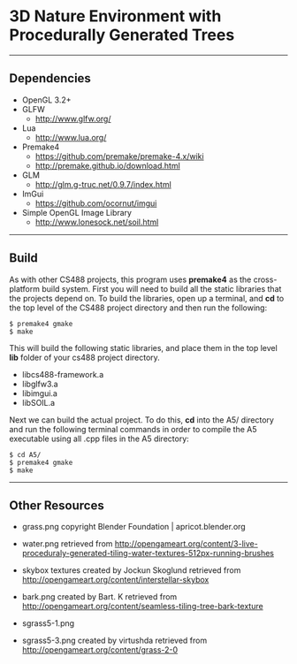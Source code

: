 # 3D Nature Environment with Procedurally Generated Trees

---

## Dependencies
* OpenGL 3.2+
* GLFW
    * http://www.glfw.org/
* Lua
    * http://www.lua.org/
* Premake4
    * https://github.com/premake/premake-4.x/wiki
    * http://premake.github.io/download.html
* GLM
    * http://glm.g-truc.net/0.9.7/index.html
* ImGui
    * https://github.com/ocornut/imgui
* Simple OpenGL Image Library
    * http://www.lonesock.net/soil.html

---

## Build
As with other CS488 projects, this program uses **premake4** as the cross-platform build system. First you will need to build all
the static libraries that the projects depend on. To build the libraries, open up a
terminal, and **cd** to the top level of the CS488 project directory and then run the
following:

    $ premake4 gmake
    $ make

This will build the following static libraries, and place them in the top level **lib**
folder of your cs488 project directory.
* libcs488-framework.a
* libglfw3.a
* libimgui.a
* libSOIL.a

Next we can build the actual project.  To do this, **cd** into the A5/ directory and run the following terminal commands in order to compile the A5 executable using all .cpp files in the A5 directory:

    $ cd A5/
    $ premake4 gmake
    $ make

----

## Other Resources

* grass.png
    copyright Blender Foundation | apricot.blender.org

* water.png
    retrieved from http://opengameart.org/content/3-live-proceduraly-generated-tiling-water-textures-512px-running-brushes

* skybox textures
    created by Jockun Skoglund
    retrieved from http://opengameart.org/content/interstellar-skybox

* bark.png
    created by Bart. K
    retrieved from http://opengameart.org/content/seamless-tiling-tree-bark-texture

* sgrass5-1.png
* sgrass5-3.png
    created by virtushda
    retrieved from http://opengameart.org/content/grass-2-0